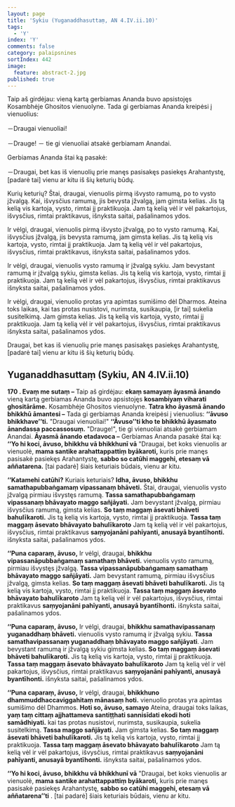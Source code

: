 ```yaml
---
layout: page
title: 'Sykiu (Yuganaddhasuttaṃ, AN 4.IV.ii.10)'
tags:
  - 'Y'
index: 'Y'
comments: false
category: palaipsnines
sortIndex: 442
image:
  feature: abstract-2.jpg
published: true
---
```


Taip aš girdėjau: vieną kartą gerbiamas Ananda buvo apsistojęs Kosambhėje Ghositos vienuolyne. Tada gi gerbiamas Ananda kreipėsi į vienuolius:

－Draugai vienuoliai!

－Drauge! － tie gi vienuoliai atsakė gerbiamam Anandai.

Gerbiamas Ananda štai ką pasakė:

－Draugai, bet kas iš vienuolių prie manęs pasisakęs pasiekęs Arahantystę, [padarė tai] vienu ar kitu iš šių keturių būdų.

Kurių keturių? Štai, draugai, vienuolis pirmą išvysto ramumą, po to vysto įžvalgą. Kai, išvysčius ramumą, jis bevysta įžvalgą, jam gimsta kelias. Jis tą kelią vis kartoja, vysto, rimtai jį praktikuoja. Jam tą kelią vėl ir vėl pakartojus, išvysčius, rimtai praktikavus, išnyksta saitai, pašalinamos ydos.

Ir vėlgi, draugai, vienuolis pirmą išvysto įžvalgą, po to vysto ramumą. Kai, išvysčius įžvalgą, jis bevysta ramumą, jam gimsta kelias. Jis tą kelią vis kartoja, vysto, rimtai jį praktikuoja. Jam tą kelią vėl ir vėl pakartojus, išvysčius, rimtai praktikavus, išnyksta saitai, pašalinamos ydos.  

Ir vėlgi, draugai, vienuolis vysto ramumą ir įžvalgą sykiu. Jam bevystant ramumą ir įžvalgą sykiu, gimsta kelias. Jis tą kelią vis kartoja, vysto, rimtai jį praktikuoja. Jam tą kelią vėl ir vėl pakartojus, išvysčius, rimtai praktikavus išnyksta saitai, pašalinamos ydos.

Ir vėlgi, draugai, vienuolio protas yra apimtas sumišimo dėl Dharmos. Ateina toks laikas, kai tas protas nusistovi, nurimsta, susikaupia, [ir tai] sukelia susitelkimą. Jam gimsta kelias. Jis tą kelią vis kartoja, vysto, rimtai jį praktikuoja. Jam tą kelią vėl ir vėl pakartojus, išvysčius, rimtai praktikavus išnyksta saitai, pašalinamos ydos.

Draugai, bet kas iš vienuolių prie manęs pasisakęs pasiekęs Arahantystę, [padarė tai] vienu ar kitu iš šių keturių būdų.

## Yuganaddhasuttaṃ (Sykiu, AN 4.IV.ii.10)

**170 . Evaṃ me sutaṃ –** Taip aš girdėjau: **ekaṃ samayaṃ āyasmā ānando** vieną kartą gerbiamas Ananda buvo apsistojęs **kosambiyaṃ viharati ghositārāme.** Kosambhėje Ghositos vienuolyne. **Tatra kho āyasmā ānando bhikkhū āmantesi –** Tada gi gerbiamas Ananda kreipėsi į vienuolius: **‘‘āvuso bhikkhave’’ti.** "Draugai vienuoliai!" **‘‘Āvuso’’ti kho te bhikkhū āyasmato ānandassa paccassosuṃ.** "Drauge!", tie gi vienuoliai atsakė gerbiamam Anandai. **Āyasmā ānando etadavoca –** Gerbiamas Ananda pasakė štai ką: **‘‘Yo hi koci, āvuso, bhikkhu vā bhikkhunī vā** "Draugai, bet koks vienuolis ar vienuolė, **mama santike arahattappattiṃ byākaroti,** kuris prie manęs pasisakė pasiekęs Arahantystę, **sabbo so catūhi maggehi, etesaṃ vā aññatarena.** [tai padarė] šiais keturiais būdais, vienu ar kitu.

**‘‘Katamehi catūhi?** Kuriais keturiais? **Idha, āvuso, bhikkhu samathapubbaṅgamaṃ vipassanaṃ bhāveti.** Štai, draugai, vienuolis vysto įžvalgą pirmiau išvystęs ramumą. **Tassa samathapubbaṅgamaṃ vipassanaṃ bhāvayato maggo sañjāyati.** Jam bevystant įžvalgą, pirmiau išvysčius ramumą, gimsta kelias. **So taṃ maggaṃ āsevati bhāveti bahulīkaroti.** Jis tą kelią vis kartoja, vysto, rimtai jį praktikuoja. **Tassa taṃ maggaṃ āsevato bhāvayato bahulīkaroto** Jam tą kelią vėl ir vėl pakartojus, išvysčius, rimtai praktikavus **saṃyojanāni pahīyanti, anusayā byantīhonti.** išnyksta saitai, pašalinamos ydos.

**‘‘Puna caparaṃ, āvuso,** Ir vėlgi, draugai, **bhikkhu vipassanāpubbaṅgamaṃ samathaṃ bhāveti.** vienuolis vysto ramumą, pirmiau išvystęs įžvalgą. **Tassa vipassanāpubbaṅgamaṃ samathaṃ bhāvayato maggo sañjāyati.** Jam bevystant ramumą, pirmiau išvysčius įžvalgą, gimsta kelias. **So taṃ maggaṃ āsevati bhāveti bahulīkaroti.** Jis tą kelią vis kartoja, vysto, rimtai jį praktikuoja. **Tassa taṃ maggaṃ āsevato bhāvayato bahulīkaroto** Jam tą kelią vėl ir vėl pakartojus, išvysčius, rimtai praktikavus **saṃyojanāni pahīyanti, anusayā byantīhonti.** išnyksta saitai, pašalinamos ydos.

**‘‘Puna caparaṃ, āvuso,** Ir vėlgi, draugai, **bhikkhu samathavipassanaṃ yuganaddhaṃ bhāveti.** vienuolis vysto ramumą ir įžvalgą sykiu. **Tassa samathavipassanaṃ yuganaddhaṃ bhāvayato maggo sañjāyati**. Jam bevystant  ramumą ir įžvalgą sykiu gimsta kelias. **So taṃ maggaṃ āsevati bhāveti bahulīkaroti.** Jis tą kelią vis kartoja, vysto, rimtai jį praktikuoja. **Tassa taṃ maggaṃ āsevato bhāvayato bahulīkaroto** Jam tą kelią vėl ir vėl pakartojus, išvysčius, rimtai praktikavus **saṃyojanāni pahīyanti, anusayā byantīhonti.** išnyksta saitai, pašalinamos ydos.

**‘‘Puna caparaṃ, āvuso,** Ir vėlgi, draugai, **bhikkhuno dhammuddhaccaviggahitaṃ mānasaṃ hoti.** vienuolio protas yra apimtas sumišimo dėl Dhammos. **Hoti so, āvuso, samayo** Ateina, draugai toks laikas, **yaṃ taṃ cittaṃ ajjhattameva santiṭṭhati sannisīdati ekodi hoti samādhiyati.** kai tas protas nusistovi, nurimsta, susikaupia, sukelia susitelkimą. **Tassa maggo sañjāyati.** Jam gimsta kelias. **So taṃ maggaṃ āsevati bhāveti bahulīkaroti.** Jis tą kelią vis kartoja, vysto, rimtai jį praktikuoja. **Tassa taṃ maggaṃ āsevato bhāvayato bahulīkaroto** Jam tą kelią vėl ir vėl pakartojus, išvysčius, rimtai praktikavus **saṃyojanāni pahīyanti, anusayā byantīhonti.** išnyksta saitai, pašalinamos ydos.

**‘‘Yo hi koci, āvuso, bhikkhu vā bhikkhunī vā** "Draugai, bet koks vienuolis ar vienuolė, **mama santike arahattappattiṃ byākaroti,** kuris prie manęs pasisakė pasiekęs Arahantystę, **sabbo so catūhi maggehi, etesaṃ vā aññatarena’’ti** . [tai padarė] šiais keturiais būdais, vienu ar kitu.
